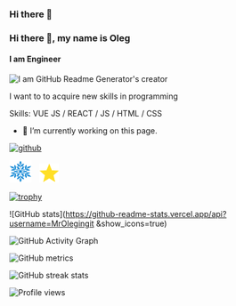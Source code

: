 ### Hi there 👋

### Hi there 👋, my name is Oleg
#### I am Engineer
![I am GitHub Readme Generator's creator](https://w.forfun.com/fetch/ac/ac7bb089f21eda6318716dd535762b9a.jpeg)

I want to to acquire new skills in programming

Skills: VUE JS / REACT / JS / HTML / CSS

- 🔭 I’m currently working on this page. 


[<img src='https://cdn.jsdelivr.net/npm/simple-icons@3.0.1/icons/github.svg' alt='github' height='40'>](https://github.com/MrOlegingit )  

<a href='https://archiveprogram.github.com/'><img src='https://raw.githubusercontent.com/acervenky/animated-github-badges/master/assets/acbadge.gif' width='40' height='40'></a> <a href='https://stars.github.com/'><img src='https://raw.githubusercontent.com/acervenky/animated-github-badges/master/assets/starbadge.gif' width='35' height='35'></a> 

[![trophy](https://github-profile-trophy.vercel.app/?username=MrOlegingit )](https://github.com/ryo-ma/github-profile-trophy)

![GitHub stats](https://github-readme-stats.vercel.app/api?username=MrOlegingit &show_icons=true)  

![GitHub Activity Graph](https://activity-graph.herokuapp.com/graph?username=MrOlegingit )  

![GitHub metrics](https://metrics.lecoq.io/MrOlegingit )  

![GitHub streak stats](https://streak-stats.demolab.com/?user=MrOlegingit )  

![Profile views](https://gpvc.arturio.dev/MrOlegingit )  
